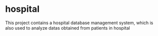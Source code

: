 # hospital
This project contains a hospital database management system, which is also used to analyze datas obtained from patients in hospital
